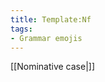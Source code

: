 ```yaml
---
title: Template:Nf
tags:
- Grammar emojis
---
```


[[Nominative case|<span title="Nominative (Nefnifall) 'Being'" class='emoji nominative'><!--😁--></span>]]

